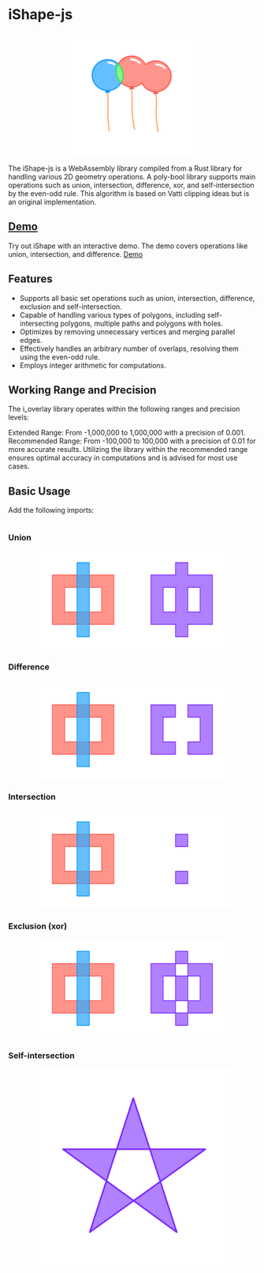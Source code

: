 # iShape-js

<p align="center">
<img src="https://github.com/iShape-Rust/iShape-js/blob/main/Readme/balloons.svg" width="250"/>
</p>
The iShape-js is a WebAssembly library compiled from a Rust library for handling various 2D geometry operations. A poly-bool library supports main operations such as union, intersection, difference, xor, and self-intersection by the even-odd rule. This algorithm is based on Vatti clipping ideas but is an original implementation.

## [Demo](https://ishape-rust.github.io/iShape-js/demo/stars_demo.html)
Try out iShape with an interactive demo. The demo covers operations like union, intersection, and difference.
[Demo](https://ishape-rust.github.io/iShape-js/demo/stars_demo.html)


## Features

- Supports all basic set operations such as union, intersection, difference, exclusion and self-intersection.
- Capable of handling various types of polygons, including self-intersecting polygons, multiple paths and polygons with holes.
- Optimizes by removing unnecessary vertices and merging parallel edges.
- Effectively handles an arbitrary number of overlaps, resolving them using the even-odd rule.
- Employs integer arithmetic for computations.



## Working Range and Precision
The i_overlay library operates within the following ranges and precision levels:

Extended Range: From -1,000,000 to 1,000,000 with a precision of 0.001.
Recommended Range: From -100,000 to 100,000 with a precision of 0.01 for more accurate results.
Utilizing the library within the recommended range ensures optimal accuracy in computations and is advised for most use cases.



## Basic Usage

Add the following imports:
```rust

```

### Union
<p align="center">
<img src="https://github.com/iShape-Rust/iShape-js/blob/main/Readme/union.svg" width="400"/>
</p>

### Difference
<p align="center">
<img src="https://github.com/iShape-Rust/iShape-js/blob/main/Readme/difference.svg" width="400"/>
</p>

### Intersection
<p align="center">
<img src="https://github.com/iShape-Rust/iShape-js/blob/main/Readme/intersection.svg" width="400"/>
</p>

### Exclusion (xor)
<p align="center">
<img src="https://github.com/iShape-Rust/iShape-js/blob/main/Readme/exclusion.svg" width="400"/>
</p>

### Self-intersection
<p align="center">
<img src="https://github.com/iShape-Rust/iShape-js/blob/main/Readme/self-intersecting.svg" width="400"/>
